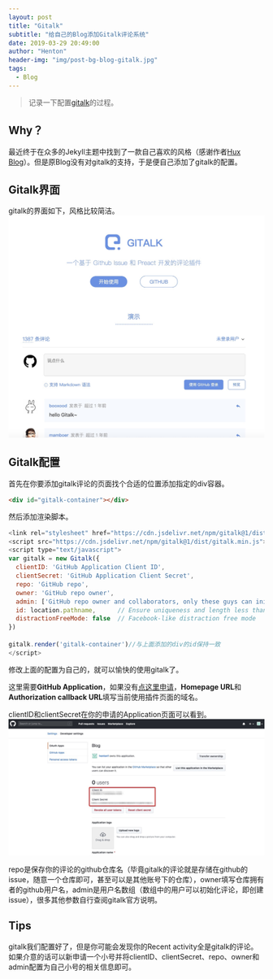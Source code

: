```yaml
---
layout: post
title: "Gitalk"
subtitle: "给自己的Blog添加Gitalk评论系统"
date: 2019-03-29 20:49:00
author: "Henton"
header-img: "img/post-bg-blog-gitalk.jpg"
tags:
  - Blog
---
```


> 记录一下配置[gitalk](<https://github.com/gitalk/gitalk>)的过程。

## Why？

最近终于在众多的Jekyll主题中找到了一款自己喜欢的风格（感谢作者[Hux Blog](https://github.com/Huxpro/huxpro.github.io)）。但是原Blog没有对gitalk的支持，于是便自己添加了gitalk的配置。  

## Gitalk界面

gitalk的界面如下，风格比较简洁。![gitalk](/img/in-post/gitalk/gitalk.jpeg)

## Gitalk配置

首先在你要添加gitalk评论的页面找个合适的位置添加指定的div容器。

``` HTML
<div id="gitalk-container"></div>
```

然后添加渲染脚本。

``` javascript
<link rel="stylesheet" href="https://cdn.jsdelivr.net/npm/gitalk@1/dist/gitalk.css">
<script src="https://cdn.jsdelivr.net/npm/gitalk@1/dist/gitalk.min.js"></script>
<script type="text/javascript">
var gitalk = new Gitalk({
  clientID: 'GitHub Application Client ID',
  clientSecret: 'GitHub Application Client Secret',
  repo: 'GitHub repo',
  owner: 'GitHub repo owner',
  admin: ['GitHub repo owner and collaborators, only these guys can initialize github issues'],
  id: location.pathname,      // Ensure uniqueness and length less than 50
  distractionFreeMode: false  // Facebook-like distraction free mode
})

gitalk.render('gitalk-container')//与上面添加的div的id保持一致
</script>
```

修改上面的配置为自己的，就可以愉快的使用gitalk了。

这里需要**GitHub Application**，如果没有[点这里申请](<https://github.com/settings/applications/new>)，**Homepage URL**和**Authorization callback URL**填写当前使用插件页面的域名。

clientID和clientSecret在你的申请的Application页面可以看到。![github_application](/img/in-post/gitalk/github_application.jpeg)

repo是保存你的评论的github仓库名（毕竟gitalk的评论就是存储在github的issue，随意一个仓库即可，甚至可以是其他账号下的仓库），owner填写仓库拥有者的github用户名，admin是用户名数组（数组中的用户可以初始化评论，即创建issue），很多其他参数自行查阅gitalk官方说明。

## Tips

gitalk我们配置好了，但是你可能会发现你的Recent activity全是gitalk的评论。如果介意的话可以新申请一个小号并将clientID、clientSecret、repo、owner和admin配置为自己小号的相关信息即可。
